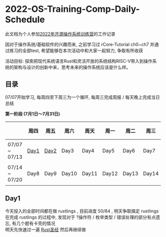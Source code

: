 # 2022-OS-Training-Comp-Daily-Schedule
此文档为个人参加[2022年开源操作系统训练营](https://github.com/LearningOS/rust-based-os-comp2022/blob/main/scheduling.md)的工作记录  

因对于操作系统/基础软件的兴趣而来, 之前学习过 rCore-Tutorial ch0~ch7 并通过练习的全部test, 希望能够在本次活动中和大家一起努力, 争取有所收获

活动目标: 探索把现代系统语言Rust和灵活开放的系统结构RISC-V带入到操作系统的架构与设计的创新中来，思考未来的操作系统应该是什么样。

## 目录
07/07开始学习, 每周四至下周三为一个循环, 每周三完成周报 / 每天晚上完成当日总结

**第一阶段 (7月1日～7月31日)**  

|  | 周四 | 周五 | 周六 | 周天 | 周一 | 周二 | 周三 | 周报 |
| ------------- | ------------- | ------------- | ------------- | ------------- | ------------- | ------------- | ------------- | ------------- |
| 07/07 ~ 07/13 | [Day1](#Day1) | [Day2](#Day2)  | Day3 | Day4 | Day5 | Day6 | Day7 | 第 1 周 | 
| 07/14 ~ 07/20 | Day8 | Day9 | Day10 | Day11 | Day12 | Day13 | Day14 | 第 2 周 |
 

## Day1
今天投入的全部时间都在做 rustlings , 目前进度 50/84 , 明天争取搞定 rustlings  
在完成 rustlings 的过程中, 发现对于 ?操作符 / 枚举类型 / 错误处理的部分有点遗忘, 有几个题有卡壳的情况  
明天先快速过一遍 [Rust圣经](https://course.rs/basic/compound-type/enum.html) 然后再继续做

